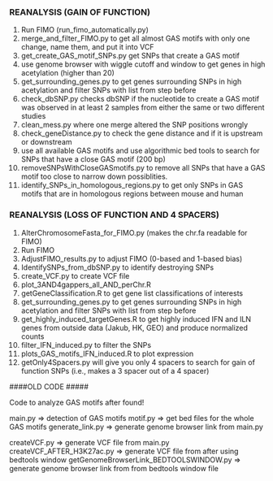 ### REANALYSIS (GAIN OF FUNCTION) ###
1. Run FIMO (run_fimo_automatically.py)
2. merge_and_filter_FIMO.py to get all almost GAS motifs with only one change, name them, and put it into VCF
3. get_create_GAS_motif_SNPs.py get SNPs that create a GAS motif 
4. use genome browser with wiggle cutoff and window to get genes in high acetylation (higher than 20)
5. get_surrounding_genes.py to get genes surrounding SNPs in high acetylation and filter SNPs with list from step before
6. check_dbSNP.py checks dbSNP if the nucleotide to create a GAS motif was observed in at least 2 samples from either the same or two different studies
7. clean_mess.py where one merge altered the SNP positions wrongly 
8. check_geneDistance.py to check the gene distance and if it is upstream or downstream
9. use all available GAS motifs and use algorithmic bed tools to search for SNPs that have a close GAS motif (200 bp)
10. removeSNPsWithCloseGASmotifs.py to remove all SNPs that have a GAS motif too close to narrow down possiblities.
11. identify_SNPs_in_homologous_regions.py to get only SNPs in GAS motifs that are in homologous regions between mouse and human



### REANALYSIS (LOSS OF FUNCTION AND 4 SPACERS) ###

1. AlterChromosomeFasta_for_FIMO.py (makes the chr.fa readable for FIMO)
2. Run FIMO
3. AdjustFIMO_results.py to adjust FIMO (0-based and 1-based bias)
4. IdentifySNPs_from_dbSNP.py to identify destroying SNPs
5. create_VCF.py to create VCF file
6. plot_3AND4gappers_all_AND_perChr.R
7. getGeneClassification.R to get gene list classifications of interests
8. get_surrounding_genes.py to get genes surrounding SNPs in high acetylation and filter SNPs with list from step before
9. get_highly_induced_targetGenes.R to get highly induced IFN and ILN genes from outside data (Jakub, HK, GEO) and produce normalized counts
10. filter_IFN_induced.py to filter the SNPs
11. plots_GAS_motifs_IFN_induced.R to plot expression
12. getOnly4Spacers.py will give you only 4 spacers to search for gain of function SNPs (i.e., makes a 3 spacer out of a 4 spacer)


####OLD CODE #####

Code to analyze GAS motifs after found!

main.py => detection of GAS motifs
motif.py => get bed files for the whole GAS motifs
generate_link.py => generate genome browser link from main.py

createVCF.py => generate VCF file from main.py
createVCF_AFTER_H3K27ac.py => generate VCF file from after using bedtools window
getGenomeBrowserLink_BEDTOOLSWINDOW.py => generate genome browser link from from bedtools window file